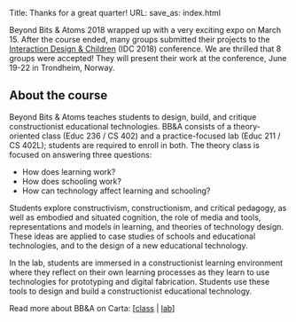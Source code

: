 Title: Thanks for a great quarter!
URL: 
save_as: index.html

Beyond Bits & Atoms 2018 wrapped up with a very exciting expo on March 15. After the course ended, 
many groups submitted their projects to the [Interaction Design & Children](http://idc-2018.org/) (IDC 2018) conference. 
We are thrilled that 8 groups were accepted! They will present their work at the conference, 
June 19-22 in Trondheim, Norway. 

## About the course

Beyond Bits & Atoms teaches students to design, build, and critique constructionist educational technologies. BB&A consists of a theory-oriented class (Educ 236 / CS 402) and a practice-focused lab (Educ 211 / CS 402L); students are required to enroll in both. The theory class is focused on answering three questions:

- How does learning work?
- How does schooling work?
- How can technology affect learning and schooling?

Students explore constructivism, constructionism, and critical pedagogy, as well as embodied and situated cognition, the role of media and tools, representations and models in learning, and theories of technology design. These ideas are applied to case studies of schools and educational technologies, and to the design of a new educational technology.

In the lab, students are immersed in a constructionist learning environment where they reflect on their own learning processes as they learn to use technologies for prototyping and digital fabrication. Students use these tools to design and build a constructionist educational technology.

Read more about BB&A on Carta: [[class](https://carta.stanford.edu/course/CS402/1186) | [lab](https://carta.stanford.edu/course/CS402L/1186)]

